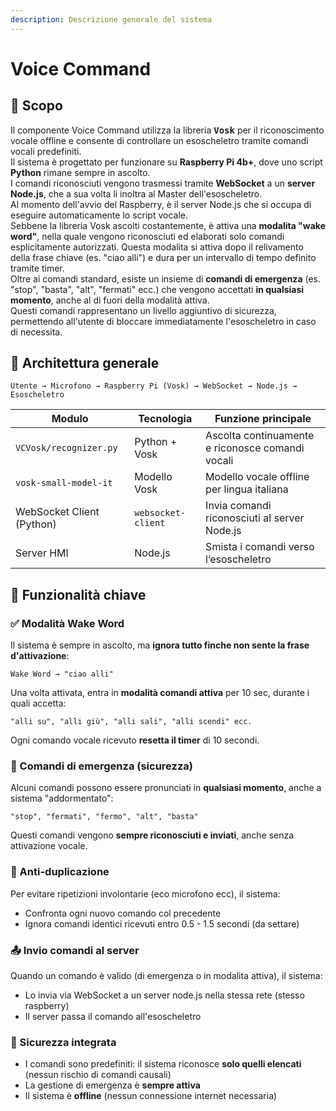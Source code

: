 ```yaml
---
description: Descrizione generale del sistema
---
```


# Voice Command

## 🔧 Scopo

Il componente Voice Command utilizza la libreria <kbd>**Vosk**</kbd> per il riconoscimento vocale offline e consente di controllare un esoscheletro tramite comandi vocali predefiniti.\
Il sistema è progettato per funzionare su **Raspberry Pi 4b+**, dove uno script **Python** rimane sempre in ascolto.\
I comandi riconosciuti vengono trasmessi tramite **WebSocket** a un **server Node.js**, che a sua volta li inoltra al Master dell'esoscheletro.\
Al momento dell'avvio del Raspberry, è il server Node.js che si occupa di eseguire automaticamente lo script vocale.\
Sebbene la libreria Vosk ascolti costantemente, è attiva una **modalita "wake word"**, nella quale vengono riconosciuti ed elaborati solo comandi esplicitamente autorizzati. Questa modalita si attiva dopo il relivamento della frase chiave (es. "ciao alli") e dura per un intervallo di tempo definito tramite timer.\
Oltre ai comandi standard, esiste un insieme di **comandi di emergenza** (es. "stop", "basta", "alt", "fermati" ecc.) che vengono accettati **in qualsiasi momento**, anche al di fuori della modalità attiva.\
Questi comandi rappresentano un livello aggiuntivo di sicurezza, permettendo all'utente di bloccare immediatamente l'esoscheletro in caso di necessita.

## 🧭 Architettura generale

```
Utente → Microfono → Raspberry Pi (Vosk) → WebSocket → Node.js → Esoscheletro
```

| Modulo                    | Tecnologia         | Funzione principale                              |
| ------------------------- | ------------------ | ------------------------------------------------ |
| `VCVosk/recognizer.py`    | Python + Vosk      | Ascolta continuamente e riconosce comandi vocali |
| `vosk-small-model-it`     | Modello Vosk       | Modello vocale offline per lingua italiana       |
| WebSocket Client (Python) | `websocket-client` | Invia comandi riconosciuti al server Node.js     |
| Server HMI                | Node.js            | Smista i comandi verso l’esoscheletro            |

## 🧠 Funzionalità chiave

### ✅ Modalità Wake Word

Il sistema è sempre in ascolto, ma **ignora tutto finche non sente la frase d'attivazione**:

```
Wake Word → "ciao alli"
```

Una volta attivata, entra in **modalità comandi attiva** per 10 sec, durante i quali accetta:

```
"alli su", "alli giù", "alli sali", "alli scendi" ecc.
```

Ogni comando vocale ricevuto **resetta il timer** di 10 secondi.

### 🛑 Comandi di emergenza (sicurezza)

Alcuni comandi possono essere pronunciati in **qualsiasi momento**, anche a sistema "addormentato":

```
"stop", "fermati", "fermo", "alt", "basta"
```

Questi comandi vengono **sempre riconosciuti e inviati**, anche senza attivazione vocale.

### 🔁 Anti-duplicazione

Per evitare ripetizioni involontarie (eco microfono ecc), il  sistema:

* Confronta ogni nuovo comando col precedente
* Ignora comandi identici ricevuti entro 0.5 - 1.5 secondi (da settare)

### 📤 Invio comandi al server

Quando un comando è valido (di emergenza o in modalita attiva), il sistema:

* Lo invia via WebSocket a un server node.js nella stessa rete (stesso raspberry)
* Il server passa il comando all'esoscheletro

### 🔐 Sicurezza integrata

* I comandi sono predefiniti: il sistema riconosce **solo quelli elencati** (nessun rischio di comandi causali)
* La gestione di emergenza è **sempre attiva**
* Il sistema è **offline** (nessun connessione internet necessaria)
